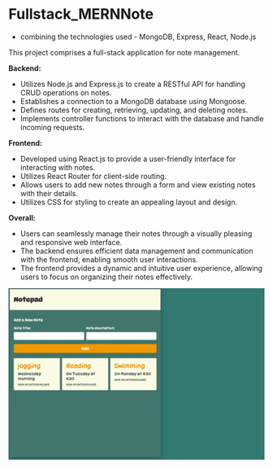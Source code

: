 # Fullstack_MERNNote

- combining the technologies used - MongoDB, Express, React, Node.js

This project comprises a full-stack application for note management.

**Backend:**

- Utilizes Node.js and Express.js to create a RESTful API for handling CRUD operations on notes.
- Establishes a connection to a MongoDB database using Mongoose.
- Defines routes for creating, retrieving, updating, and deleting notes.
- Implements controller functions to interact with the database and handle incoming requests.

**Frontend:**

- Developed using React.js to provide a user-friendly interface for interacting with notes.
- Utilizes React Router for client-side routing.
- Allows users to add new notes through a form and view existing notes with their details.
- Utilizes CSS for styling to create an appealing layout and design.

**Overall:**

- Users can seamlessly manage their notes through a visually pleasing and responsive web interface.
- The backend ensures efficient data management and communication with the frontend, enabling smooth user interactions.
- The frontend provides a dynamic and intuitive user experience, allowing users to focus on organizing their notes effectively.

![](screen.gif)
